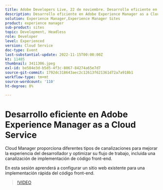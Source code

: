 ```yaml
---
title: Adobe Developers Live, 22 de noviembre. Desarrollo eficiente en Adobe Experience Manager as a Cloud Service
description: Desarrollo eficiente en Adobe Experience Manager as a Cloud ServiceCloud Manager proporciona diferentes tipos de canalizaciones para mejorar la experiencia del desarrollador y optimizar su flujo de trabajo, incluida una canalización de implementación de código front-end.En esta sesión aprenderá a configurar un sitio web existente para una implementación rápida de código front-end.
solution: Experience Manager,Experience Manager Sites
product: experience manager
sub-product: sites
topic: Development, Headless
role: Developer
level: Experienced
version: Cloud Service
doc-type: Event
last-substantial-update: 2022-11-15T00:00:00Z
kt: 11485
thumbnail: 3411306.jpeg
exl-id: be584e3d-b5d5-4f3c-8067-84274a65e7d7
source-git-commit: 1792dc318643aec2c12613f621361d72a7a918b1
workflow-type: tm+mt
source-wordcount: '110'
ht-degree: 0%

---
```


# Desarrollo eficiente en Adobe Experience Manager as a Cloud Service

Cloud Manager proporciona diferentes tipos de canalizaciones para mejorar la experiencia del desarrollador y optimizar su flujo de trabajo, incluida una canalización de implementación de código front-end.

En esta sesión aprenderá a configurar un sitio web existente para una implementación rápida del código front-end.

>[!VIDEO](https://video.tv.adobe.com/v/3411306/?quality=12&learn=on)
